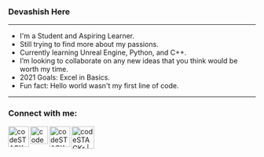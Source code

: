 ### Devashish Here
---
- I'm a Student and Aspiring Learner.
- Still trying to find more about my passions.
- Currently learning Unreal Engine, Python, and C++.
- I’m looking to collaborate on any new ideas that you think would be worth my time.
- 2021 Goals: Excel in Basics.
- Fun fact: Hello world wasn't my first line of code.

---

### Connect with me:

[<img align="left" alt="codeSTACKr | Twitter" width="42px" src="https://image.flaticon.com/icons/png/512/733/733579.png" />][twitter]
[<img align="left" alt="codeSTACKr | LinkedIn" width="36px" src="https://image.flaticon.com/icons/png/512/2111/2111499.png" />][linkedin]
[<img align="left" alt="codeSTACKr | Reddit" width="42px" src="https://image.flaticon.com/icons/png/512/2111/2111589.png" />][reddit]
[<img align="left" alt="codeSTACKr | YouTube" width="46px" src="https://image.flaticon.com/icons/png/512/1384/1384060.png" />][youtube]


</details>

[twitter]: https://twitter.com/Dexashish
[youtube]: https://www.youtube.com/channel/UC-PsRgaB8FlKrJjI4Wy_8ZQ
[linkedin]: https://linkedin.com/in/dexashish
[reddit]: https://www.reddit.com/user/0avortex/
